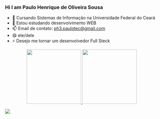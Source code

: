 ### Hi I am  Paulo Henrique de Oliveira Sousa

- 🔭 Cursando Sistemas de Informação na Universidade Federal do Ceará
- 🌱 Estou estudando desenvolvimento WEB
- 📫 Email de contato: ph3.paulotec@gmail.com
- 😄 ele/dele
- ⚡ Desejo me tornar um desenvolvedor Full Steck

<div align="center">
  <a href="https://github.com/ph3paulo">
  <img height="179em" src="https://github-readme-stats.vercel.app/api?username=ph3paulo&show_icons=true&theme=dark&include_all_commits=true&count_private=true"/>
  <img height="179em" src="https://github-readme-stats.vercel.app/api/top-langs/?username=ph3paulo&layout=compact&langs_count=7&theme=dark"/>
</div>
  
  <a href="https://www.linkedin.com/in/paulo-henrique-oliveira-sousa-332922197/" target="_blank"><img src="https://img.shields.io/badge/-LinkedIn-%230077B5?style=for-the-badge&logo=linkedin&logoColor=white" target="_blank"></a>
